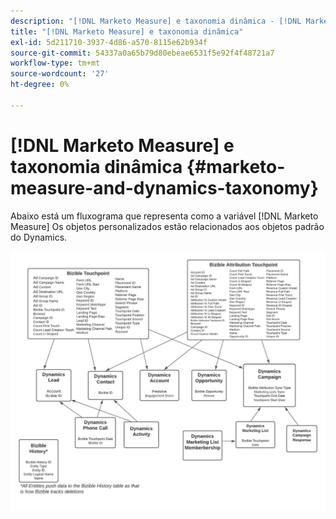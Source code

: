 ```yaml
---
description: "[!DNL Marketo Measure] e taxonomia dinâmica - [!DNL Marketo Measure] - Documentação do produto"
title: "[!DNL Marketo Measure] e taxonomia dinâmica"
exl-id: 5d211710-3937-4d86-a570-8115e62b934f
source-git-commit: 54337a0a65b79d80ebeae6531f5e92f4f48721a7
workflow-type: tm+mt
source-wordcount: '27'
ht-degree: 0%

---
```


# [!DNL Marketo Measure] e taxonomia dinâmica {#marketo-measure-and-dynamics-taxonomy}

Abaixo está um fluxograma que representa como a variável [!DNL Marketo Measure] Os objetos personalizados estão relacionados aos objetos padrão do Dynamics.<p>

![](assets/bizible-and-dynamics-taxonomy-1.png)
